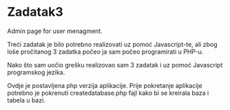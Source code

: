 Zadatak3
========

Admin page for user menagment.

Treći zadatak je bilo potrebno realizovati uz pomoć Javascript-te, 
ali zbog loše pročitanog 3 zadatka počeo ja sam počeo programirati u PHP-u. 

Nako što sam uočio grešku realizovao sam 3 zadatak i uz pomoć Javascript programskog jezika.

Ovdje je postavljena php verzija aplikacije.
Prije pokretanje aplikacije potrebno je pokrenuti createdatabase.php fajl kako bi se kreirala baza i tabela u bazi.
